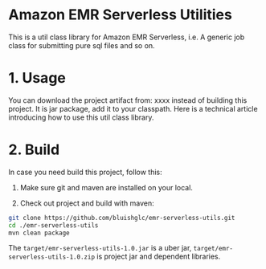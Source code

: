 # Amazon EMR Serverless Utilities

This is a util class library for Amazon EMR Serverless, i.e. A generic job class for submitting pure sql files and so on.

# 1. Usage

You can download the project artifact from: xxxx instead of building this project. It is jar package, add it to your classpath. Here is a technical article []() introducing how to use this util class library. 

# 2. Build

In case you need build this project, follow this:

1. Make sure git and maven are installed on your local.

2. Check out project and build with maven:

```bash
git clone https://github.com/bluishglc/emr-serverless-utils.git
cd ./emr-serverless-utils
mvn clean package
```

The `target/emr-serverless-utils-1.0.jar` is a uber jar, `target/emr-serverless-utils-1.0.zip` is project jar and dependent libraries.

